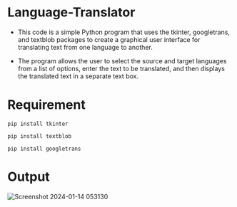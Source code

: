 # Language-Translator
- This code is a simple Python program that uses the tkinter, googletrans, and textblob packages to create a graphical user interface for translating text from one language to another.

- The program allows the user to select the source and target languages from a list of options, enter the text to be translated, and then displays the translated text in a separate text box.


# Requirement

`pip install tkinter`

`pip install textblob`

`pip install googletrans`

# Output


![Screenshot 2024-01-14 053130](https://github.com/saiteja-4444/Language-Translator/assets/140083199/00cbc32f-4874-4f20-896b-ca9984348c20)
